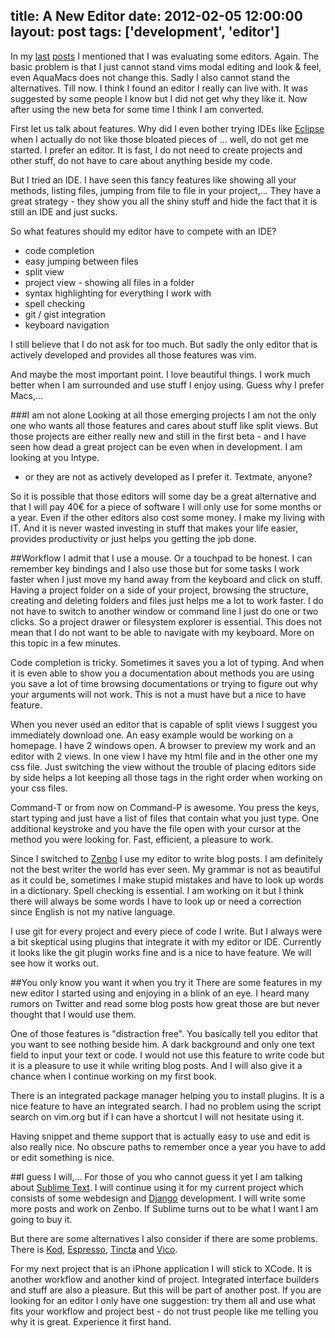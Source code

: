 title: A New Editor
date: 2012-02-05 12:00:00
layout: post
tags: ['development', 'editor']
---
In my [last][1] [posts][2] I mentioned that I was evaluating some editors. 
Again. The basic problem is that I just cannot stand vims modal editing and 
look & feel, even AquaMacs does not change this. Sadly I also cannot stand the
alternatives. Till now. I think I found an editor I really can live with. It 
was suggested by some people I know but I did not get why they like it. Now 
after using the new beta for some time I think I am converted.
<!--MORE-->

First let us talk about features. Why did I even bother trying IDEs 
like [Eclipse][3] when I actually do not like those bloated pieces of ... 
well, do not get me started. I prefer an editor. It is fast, I do not need to 
create projects and other stuff, do not have to care about anything beside my 
code.

But I tried an IDE. I have seen this fancy features like showing all your 
methods, listing files, jumping from file to file in your project,... They have
a great strategy - they show you all the shiny stuff and hide the fact that it
is still an IDE and just sucks.

So what features should my editor have to compete with an IDE?

  * code completion
  * easy jumping between files
  * split view
  * project view - showing all files in a folder
  * syntax highlighting for everything I work with
  * spell checking
  * git / gist integration
  * keyboard navigation

I still believe that I do not ask for too much. But sadly the only editor that
is actively developed and provides all those features was vim.

And maybe the most important point. I love beautiful things. I work much better
when I am surrounded and use stuff I enjoy using. Guess why I prefer Macs,...

###I am not alone
Looking at all those emerging projects I am not the only one who wants all
those features and cares about stuff like split views. But those projects
are either really new and still in the first beta - and I have seen how dead
a great project can be even when in development. I am looking at you Intype.
- or they are not as actively developed as I prefer it. Textmate, anyone?

So it is possible that those editors will some day be a great alternative and
that I will pay 40€ for a piece of software I will only use for some months or
a year. Even if the other editors also cost some money. I make my living with
IT. And it is never wasted investing in stuff that makes your life easier,
provides productivity or just helps you getting the job done.

##Workflow
I admit that I use a mouse. Or a touchpad to be honest. I can remember 
key bindings and I also use those but for some tasks I work faster when I just
move my hand away from the keyboard and click on stuff. Having a project
folder on a side of your project, browsing the structure, creating and deleting
folders and files just helps me a lot to work faster. I do not have to switch
to another window or command line I just do one or two clicks. So a project
drawer or filesystem explorer is essential. This does not mean that I do not
want to be able to navigate with my keyboard. More on this topic in a few 
minutes.

Code completion is tricky. Sometimes it saves you a lot of typing. And when it
is even able to show you a documentation about methods you are using you save
a lot of time browsing documentations or trying to figure out why your
arguments will not work. This is not a must have but a nice to have feature.

When you never used an editor that is capable of split views I suggest you
immediately download one. An easy example would be working on a homepage. I
have 2 windows open. A browser to preview my work and an editor with 2 views.
In one view I have my html file and in the other one my css file. Just 
switching the view without the trouble of placing editors side by side helps
a lot keeping all those tags in the right order when working on your css files.

Command-T or from now on Command-P is awesome. You press the keys, start 
typing and just have a list of files that contain what you just type. One
additional keystroke and you have the file open with your cursor at the
method you were looking for. Fast, efficient, a pleasure to work.

Since I switched to [Zenbo][4] I use my editor to write blog posts. I am
definitely not the best writer the world has ever seen. My grammar is not
as beautiful as it could be, sometimes I make stupid mistakes and have
to look up words in a dictionary. Spell checking is essential. I am working
on it but I think there will always be some words I have to
look up or need a correction since English is not my native language.

I use git for every project and every piece of code I write. But I always
were a bit skeptical using plugins that integrate it with my editor or IDE.
Currently it looks like the git plugin works fine and is a nice to have
feature. We will see how it works out.

##You only know you want it when you try it
There are some features in my new editor I started using and enjoying in a
blink of an eye. I heard many rumors on Twitter and read some blog posts
how great those are but never thought that I would use them.

One of those features is "distraction free". You basically tell you editor
that you want to see nothing beside him. A dark background and only one
text field to input your text or code. I would not use this feature to write
code but it is a pleasure to use it while writing blog posts. And I will
also give it a chance when I continue working on my first book.

There is an integrated package manager helping you to install plugins.
It is a nice feature to have an integrated search. I had no problem using
the script search on vim.org but if I can have a shortcut I will not 
hesitate using it.

Having snippet and theme support that is actually easy to use and edit
is also really nice. No obscure paths to remember once a year you have to
add or edit something is nice.

##I guess I will,...
For those of you who cannot guess it yet I am talking about [Sublime Text][5].
I will continue using it for my current project which consists of some 
webdesign and [Django][6] development. I will write some more posts and work on
Zenbo. If Sublime turns out to be what I want I am going to buy it.

But there are some alternatives I also consider if there are some problems.
There is [Kod][7], [Espresso][8], [Tincta][9] and [Vico][10].

For my next project that is an iPhone application I will stick to XCode. It
is another workflow and another kind of project. Integrated interface builders
and stuff are also a pleasure. But this will be part of another post. If you
are looking for an editor I only have one suggestion: try them all and use
what fits your workflow and project best - do not trust people like me telling
you why it is great. Experience it first hand.

[1]: http://www.hopelesscom.de/2012/1/7/feature_flood.html
[2]: http://www.hopelesscom.de/2011/12/18/the_holy_grail__a_programmer_s_editor.html
[3]: http://www.eclipse.org/
[4]: https://github.com/fallenhitokiri/Zenbo
[5]: http://www.sublimetext.com/
[6]: http://www.djangoproject.com/
[7]: http://kodapp.com/
[8]: http://macrabbit.com/espresso/
[9]: http://mr-fridge.de/software/tincta/index.php
[10]: http://www.vicoapp.com/
